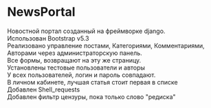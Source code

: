 # NewsPortal
Новостной портал созданный на фреймворке django.<br>
Использован Bootstrap v5.3<br>
Реализовано управление постами, Категориями, Комментариями, Авторами через администраторскую панель.<br>
Все формы, возвращают на эту же страницу.<br>
Установлены тестовые пользователи и авторы <br>
У всех пользователей, логин и пароль совпадают.<br>
В личном кабинете, лучшая статья стоит первая в списке<br>
Добавлен Shell_requests<br>
Добавлен фильтр цензуры, пока только слово "редиска"<br>
